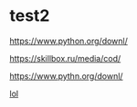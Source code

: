 # test2



https://www.python.org/downl/ 



https://skillbox.ru/media/cod/



https://www.pythn.org/downl/



[lol](https://skillbox.ru/med)
